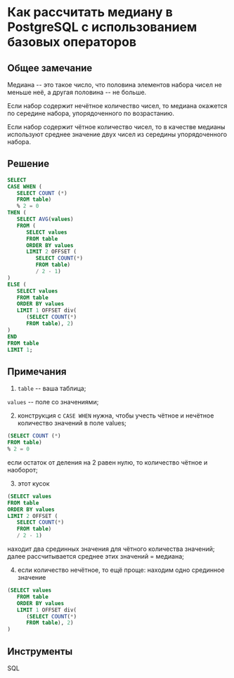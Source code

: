 # Как рассчитать медиану в PostgreSQL с использованием базовых операторов

## Общее замечание
Медиана -- это такое число, что половина элементов набора чисел не меньше неё, а другая половина -- не больше.

Если набор содержит нечётное количество чисел, то медиана окажется по середине набора, упорядоченного по возрастанию.

Если набор содержит чётное количество чисел, то в качестве медианы используют среднее значение двух чисел из середины упорядоченного набора.

  
## Решение
``` sql
SELECT
CASE WHEN (
   SELECT COUNT (*)
   FROM table)
   % 2 = 0
THEN ( 
   SELECT AVG(values)
   FROM (
      SELECT values
      FROM table
      ORDER BY values
      LIMIT 2 OFFSET (
         SELECT COUNT(*)
         FROM table)
         / 2 - 1)
)
ELSE (
   SELECT values
   FROM table
   ORDER BY values
   LIMIT 1 OFFSET div(
      (SELECT COUNT(*)
      FROM table), 2)
)
END
FROM table
LIMIT 1;
```

  
## Примечания
1. `table` -- ваша таблица;
 
`values` -- поле со значениями;
 
2. конструкция с `CASE WHEN` нужна, чтобы учесть чётное и нечётное количество значений в поле values;
``` sql
(SELECT COUNT (*)
FROM table)
% 2 = 0
```
если остаток от деления на 2 равен нулю, то количество чётное и наоборот;
 
3. этот кусок
``` sql
(SELECT values
FROM table
ORDER BY values
LIMIT 2 OFFSET (
   SELECT COUNT(*)
   FROM table)
   / 2 - 1)
```
находит два срединных значения для чётного количества значений; далее рассчитывается среднее этих значений = медиана;

4. если количество нечётное, то ещё проще: находим одно срединное значение
``` sql
(SELECT values
   FROM table
   ORDER BY values
   LIMIT 1 OFFSET div(
      (SELECT COUNT(*)
      FROM table), 2)
)
```

## Инструменты
SQL
